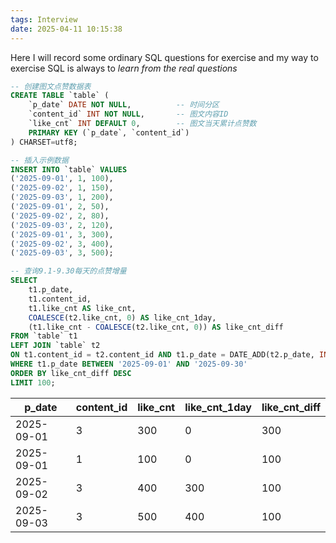```yaml
---
tags: Interview
date: 2025-04-11 10:15:38
---
```


Here I will record some ordinary SQL questions for exercise and my way to exercise SQL is always to *learn from the real questions*

```sql
-- 创建图文点赞数据表
CREATE TABLE `table` (
    `p_date` DATE NOT NULL,          -- 时间分区
    `content_id` INT NOT NULL,       -- 图文内容ID
    `like_cnt` INT DEFAULT 0,        -- 图文当天累计点赞数
    PRIMARY KEY (`p_date`, `content_id`)
) CHARSET=utf8;

-- 插入示例数据
INSERT INTO `table` VALUES
('2025-09-01', 1, 100),
('2025-09-02', 1, 150),
('2025-09-03', 1, 200),
('2025-09-01', 2, 50),
('2025-09-02', 2, 80),
('2025-09-03', 2, 120),
('2025-09-01', 3, 300),
('2025-09-02', 3, 400),
('2025-09-03', 3, 500);

-- 查询9.1-9.30每天的点赞增量
SELECT 
    t1.p_date,
    t1.content_id,
    t1.like_cnt AS like_cnt,
    COALESCE(t2.like_cnt, 0) AS like_cnt_1day,
    (t1.like_cnt - COALESCE(t2.like_cnt, 0)) AS like_cnt_diff
FROM `table` t1
LEFT JOIN `table` t2
ON t1.content_id = t2.content_id AND t1.p_date = DATE_ADD(t2.p_date, INTERVAL 1 DAY)
WHERE t1.p_date BETWEEN '2025-09-01' AND '2025-09-30'
ORDER BY like_cnt_diff DESC
LIMIT 100;
```


| p_date      | content_id | like_cnt | like_cnt_1day | like_cnt_diff |
|-------------|------------|----------|---------------|---------------|
| 2025-09-01  | 3          | 300      | 0             | 300           |
| 2025-09-01  | 1          | 100      | 0             | 100           |
| 2025-09-02  | 3          | 400      | 300           | 100           |
| 2025-09-03  | 3          | 500      | 400           | 100           |
